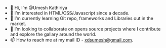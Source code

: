 - 👋 Hi, I’m @Umesh Kathiriya
- 👀 I’m interested in HTML/CSS/Javascript since a decade.
- 🌱 I’m currently learning Git repo, frameworks and Libraries out in the market.
- 💞️ I’m looking to collaborate on opens source projects where I contribute and explore the gallary around the world.
- 📫 How to reach me at my mail ID - xdsumesh@gmail.com.

<!---
umeshkathiriya/umeshkathiriya is a ✨ special ✨ repository because its `README.md` (this file) appears on your GitHub profile.
You can click the Preview link to take a look at your changes.
--->
